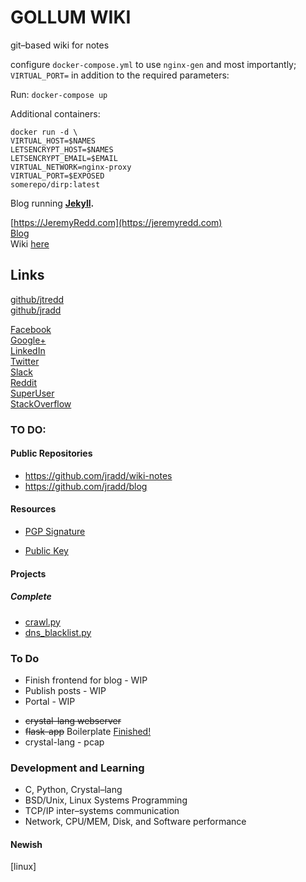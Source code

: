 # GOLLUM WIKI
git–based wiki for notes

configure `docker-compose.yml` to use `nginx-gen` and most importantly; 
`VIRTUAL_PORT=` in addition to the required parameters:

Run:
`docker-compose up`

Additional containers:

```
docker run -d \
VIRTUAL_HOST=$NAMES
LETSENCRYPT_HOST=$NAMES
LETSENCRYPT_EMAIL=$EMAIL
VIRTUAL_NETWORK=nginx-proxy
VIRTUAL_PORT=$EXPOSED
somerepo/dirp:latest
```

Blog running **[Jekyll](https://jekyllrb.com/docs/home/ "Blog–aware, static site–generator.").**  

[https://JeremyRedd.com](https://jeremyredd.com)  
[Blog](https://blog.jeremyredd.com)  
Wiki [here](https://wiki.jeremyredd.com)  

## Links  
[github/jtredd](https://github.com/jtredd)  
[github/jradd](https://github.com/jradd)

[Facebook](https://facebook.com/jeremytredd)  
[Google+](https://plus.google.com/JeremyRedd+)  
[LinkedIn](https://linkedin.com/in/jeremytredd)  
[Twitter](https://twitter.com/jeremytredd)  
[Slack](https://jredd.slack.com)  
[Reddit](https://www.reddit.com/user/jradd)  
[SuperUser](https://superuser.com/users/87239/jredd)  
[StackOverflow](https://stackoverflow.com/users/2789486/jredd)  


### TO DO:  

#### Public Repositories  
* https://github.com/jradd/wiki-notes  
* https://github.com/jradd/blog

#### Resources  

* [PGP Signature](https://jeremyredd.com/jredd_pgp_sig)  

* [Public Key](https://jeremyredd.com/jredd_key.pub)  

#### Projects  


##### Complete  

* [crawl.py](crawl)  
* [dns_blacklist.py](dns_blacklist)  

### To Do
* Finish frontend for blog - WIP
* Publish posts - WIP
* Portal - WIP
- ~~crystal-lang webserver~~
- ~~flask-app~~ Boilerplate [Finished!](https://jeremyredd.com)  
- crystal-lang - pcap



### Development and Learning  

- C, Python, Crystal–lang
- BSD/Unix, Linux Systems Programming
- TCP/IP inter–systems communication
- Network, CPU/MEM, Disk, and Software performance


#### Newish
[linux] 